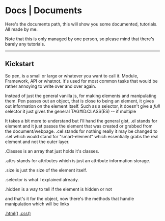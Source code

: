 # Docs | Documents

Here's the documents path, this will show you some documented,
tutorials. All made by me.

Note that this is only managed by one person, so please mind that there's barely any tutorials.

---

## Kickstart

So pen, is a small or large or whatever you want to call it. Module, Framework, API or whatnot.
It's used for most common tasks that would be rather annoying to write over and over again.

Instead of just the general vanilla js, for making elements and manipulating them.
Pen passes out an object, that is close to being an element, it gives out information on the element itself.
Such as a selector, it doesn't give a *full* selector it just gives the general TAG#ID.CLASS(ES) -- if multiple

It takes a bit more to understand but I'll hand the general gist, <penElement>.el stands for element
and it just passes the element that was created or grabbed from the document/webpage.
.cel stands for nothing really it may be changed to .sel which would stand for "smart-element"
which essentially grabs the real element and not the outer layer.

.Classes is an array that just holds it's classes.

.attrs stands for attributes which is just an attribute information storage.

.size is just the size of the element itself.

.selector is what I explained already.

.hidden is a way to tell if the element is hidden or not

and that's it for the object, now there's the methods that handle manipulation which will be links

[.html()](.html.md)
[.css()](.css.md)
